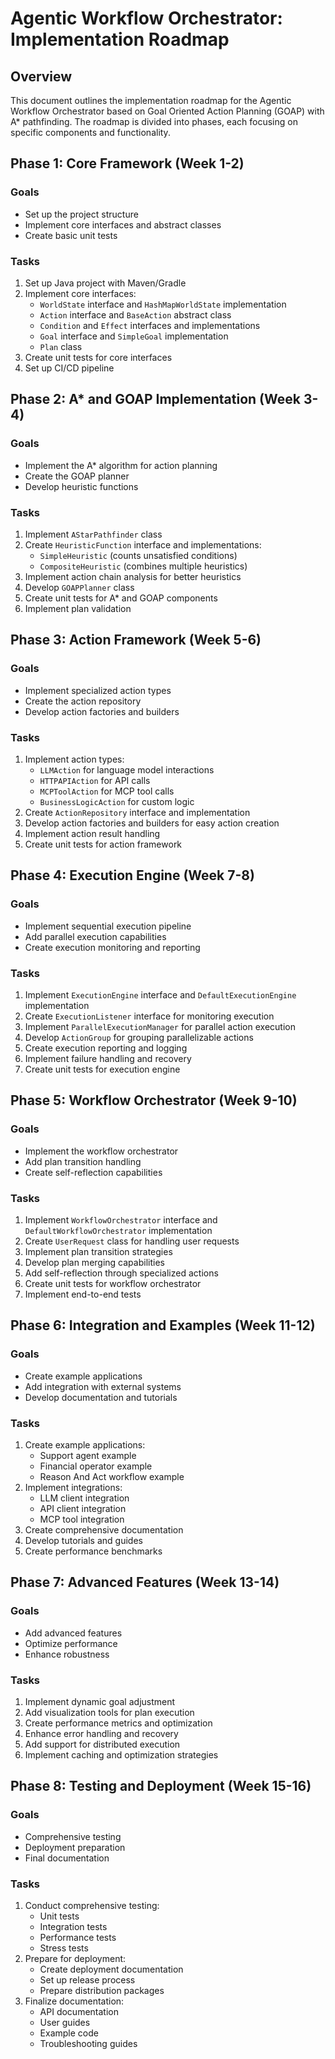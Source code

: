 # Agentic Workflow Orchestrator: Implementation Roadmap

## Overview

This document outlines the implementation roadmap for the Agentic Workflow Orchestrator based on Goal Oriented Action Planning (GOAP) with A* pathfinding. The roadmap is divided into phases, each focusing on specific components and functionality.

## Phase 1: Core Framework (Week 1-2)

### Goals
- Set up the project structure
- Implement core interfaces and abstract classes
- Create basic unit tests

### Tasks
1. Set up Java project with Maven/Gradle
2. Implement core interfaces:
   - `WorldState` interface and `HashMapWorldState` implementation
   - `Action` interface and `BaseAction` abstract class
   - `Condition` and `Effect` interfaces and implementations
   - `Goal` interface and `SimpleGoal` implementation
   - `Plan` class
3. Create unit tests for core interfaces
4. Set up CI/CD pipeline

## Phase 2: A* and GOAP Implementation (Week 3-4)

### Goals
- Implement the A* algorithm for action planning
- Create the GOAP planner
- Develop heuristic functions

### Tasks
1. Implement `AStarPathfinder` class
2. Create `HeuristicFunction` interface and implementations:
   - `SimpleHeuristic` (counts unsatisfied conditions)
   - `CompositeHeuristic` (combines multiple heuristics)
3. Implement action chain analysis for better heuristics
4. Develop `GOAPPlanner` class
5. Create unit tests for A* and GOAP components
6. Implement plan validation

## Phase 3: Action Framework (Week 5-6)

### Goals
- Implement specialized action types
- Create the action repository
- Develop action factories and builders

### Tasks
1. Implement action types:
   - `LLMAction` for language model interactions
   - `HTTPAPIAction` for API calls
   - `MCPToolAction` for MCP tool calls
   - `BusinessLogicAction` for custom logic
2. Create `ActionRepository` interface and implementation
3. Develop action factories and builders for easy action creation
4. Implement action result handling
5. Create unit tests for action framework

## Phase 4: Execution Engine (Week 7-8)

### Goals
- Implement sequential execution pipeline
- Add parallel execution capabilities
- Create execution monitoring and reporting

### Tasks
1. Implement `ExecutionEngine` interface and `DefaultExecutionEngine` implementation
2. Create `ExecutionListener` interface for monitoring execution
3. Implement `ParallelExecutionManager` for parallel action execution
4. Develop `ActionGroup` for grouping parallelizable actions
5. Create execution reporting and logging
6. Implement failure handling and recovery
7. Create unit tests for execution engine

## Phase 5: Workflow Orchestrator (Week 9-10)

### Goals
- Implement the workflow orchestrator
- Add plan transition handling
- Create self-reflection capabilities

### Tasks
1. Implement `WorkflowOrchestrator` interface and `DefaultWorkflowOrchestrator` implementation
2. Create `UserRequest` class for handling user requests
3. Implement plan transition strategies
4. Develop plan merging capabilities
5. Add self-reflection through specialized actions
6. Create unit tests for workflow orchestrator
7. Implement end-to-end tests

## Phase 6: Integration and Examples (Week 11-12)

### Goals
- Create example applications
- Add integration with external systems
- Develop documentation and tutorials

### Tasks
1. Create example applications:
   - Support agent example
   - Financial operator example
   - Reason And Act workflow example
2. Implement integrations:
   - LLM client integration
   - API client integration
   - MCP tool integration
3. Create comprehensive documentation
4. Develop tutorials and guides
5. Create performance benchmarks

## Phase 7: Advanced Features (Week 13-14)

### Goals
- Add advanced features
- Optimize performance
- Enhance robustness

### Tasks
1. Implement dynamic goal adjustment
2. Add visualization tools for plan execution
3. Create performance metrics and optimization
4. Enhance error handling and recovery
5. Add support for distributed execution
6. Implement caching and optimization strategies

## Phase 8: Testing and Deployment (Week 15-16)

### Goals
- Comprehensive testing
- Deployment preparation
- Final documentation

### Tasks
1. Conduct comprehensive testing:
   - Unit tests
   - Integration tests
   - Performance tests
   - Stress tests
2. Prepare for deployment:
   - Create deployment documentation
   - Set up release process
   - Prepare distribution packages
3. Finalize documentation:
   - API documentation
   - User guides
   - Example code
   - Troubleshooting guides
